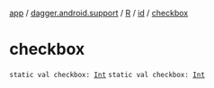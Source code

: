 [app](../../../index.md) / [dagger.android.support](../../index.md) / [R](../index.md) / [id](index.md) / [checkbox](./checkbox.md)

# checkbox

`static val checkbox: `[`Int`](https://kotlinlang.org/api/latest/jvm/stdlib/kotlin/-int/index.html)
`static val checkbox: `[`Int`](https://kotlinlang.org/api/latest/jvm/stdlib/kotlin/-int/index.html)